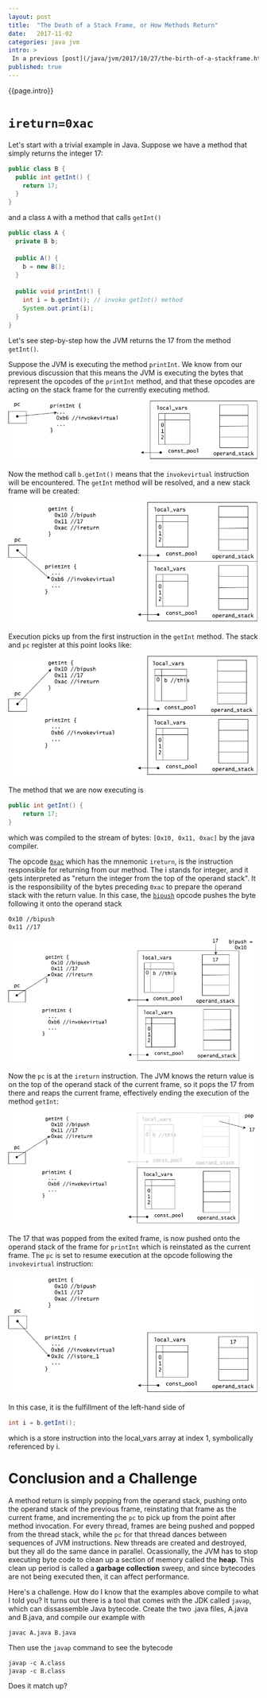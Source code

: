 ```yaml
---
layout: post
title:  "The Death of a Stack Frame, or How Methods Return"
date:   2017-11-02
categories: java jvm
intro: >
 In a previous [post](/java/jvm/2017/10/27/the-birth-of-a-stackframe.html), we looked at how the JVM creates a new stack frame when it invokes a method. In this melodramatically named series, we will take a look at how methods return from the perspective of the JVM.
published: true
---
```

{{page.intro}}

# `ireturn=0xac`

Let's start with a trivial example in Java. Suppose we have a method that simply returns the integer 17:

```java
public class B {
  public int getInt() {		
    return 17;
  }
}
```

and a class `A` with a method that calls `getInt()`

```java
public class A {
  private B b;

  public A() {
    b = new B();
  }

  public void printInt() {
    int i = b.getInt(); // invoke getInt() method
    System.out.print(i);
  }
}
```

Let's see step-by-step how the JVM returns the 17 from the method `getInt()`.

Suppose the JVM is executing the method `printInt`. We know from our previous discussion that this means the JVM is executing the bytes that represent the opcodes of the `printInt` method, and that these opcodes are acting on the stack frame for the currently executing method.

![](/images/death-of-a-stack-frame/1.png)

Now the method call `b.getInt()` means that the `invokevirtual` instruction will be encountered. The `getInt` method will be resolved, and a new stack frame will be created:

![](/images/death-of-a-stack-frame/2.png)

Execution picks up from the first instruction in the `getInt` method. The stack and `pc` register at this point looks like:

![](/images/death-of-a-stack-frame/3.png)

The method that we are now executing is

```java
public int getInt() {		
	return 17;
}
```

which was compiled to the stream of bytes: `[Ox10, 0x11, 0xac]` by the java compiler.

The opcode [`0xac`](https://docs.oracle.com/javase/specs/jvms/se8/html/jvms-6.html#jvms-6.5.ireturn) which has the mnemonic `ireturn`, is the instruction responsible for returning from our method. The i stands for integer, and it gets interpreted as "return the integer from the top of the operand stack". It is the responsibility of the bytes preceding `0xac` to prepare the operand stack with the return value. In this case, the [`bipush`](https://docs.oracle.com/javase/specs/jvms/se8/html/jvms-6.html#jvms-6.5.bipush) opcode pushes the byte following it onto the operand stack

```
0x10 //bipush
0x11 //17
```

![](/images/death-of-a-stack-frame/4.png)

Now the `pc` is at the `ireturn` instruction. The JVM knows the return value is on the top of the operand stack of the current frame, so it pops the 17 from there and reaps the current frame, effectively ending the execution of the method `getInt`:

![](/images/death-of-a-stack-frame/5.png)

The 17 that was popped from the exited frame, is now pushed onto the operand stack of the frame for `printInt` which is reinstated as the current frame. The `pc` is set to resume execution at the opcode following the `invokevirtual` instruction:

![](/images/death-of-a-stack-frame/6.png)

In this case, it is the fulfillment of the left-hand side of

```java
int i = b.getInt();
```

which is a store instruction into the local_vars array at index 1, symbolically referenced by i.

# Conclusion and a Challenge

A method return is simply popping from the operand stack, pushing onto the operand stack of the previous frame, reinstating that frame as the current frame, and incrementing the `pc` to pick up from the point after method invocation. For every thread, frames are being pushed and popped from the thread stack, while the `pc` for that thread dances between sequences of JVM instructions. New threads are created and destroyed, but they all do the same dance in parallel. Ocassionally, the JVM has to stop executing byte code to clean up a section of memory called the **heap**. This clean up period is called a **garbage collection** sweep, and since bytecodes are not being executed then, it can affect performance.

Here's a challenge. How do I know that the examples above compile to what I told you? It turns out there is a tool that comes with the JDK called `javap`, which can dissassemble Java bytecode. Create the two .java files, A.java and B.java, and compile our example with

```
javac A.java B.java
```

Then use the `javap` command to see the bytecode

```
javap -c A.class
javap -c B.class
```

Does it match up?
